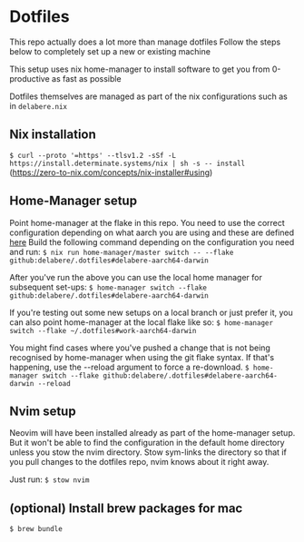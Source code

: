 # Dotfiles
This repo actually does a lot more than manage dotfiles
Follow the steps below to completely set up a new or existing machine

This setup uses nix home-manager to install software to get you from 0-productive as fast as possible

Dotfiles themselves are managed as part of the nix configurations such as in `delabere.nix`

## Nix installation
```$ curl --proto '=https' --tlsv1.2 -sSf -L https://install.determinate.systems/nix | sh -s -- install```
(https://zero-to-nix.com/concepts/nix-installer#using)

## Home-Manager setup
Point home-manager at the flake in this repo. You need to use the correct configuration depending on what aarch you are using and these are defined [here](https://github.com/delabere/.dotfiles/blob/89ff1dcf20294a49e08580f7b323e96d47173cec/flake.nix#L34-L37)
Build the following command depending on the configuration you need and run:
```$ nix run home-manager/master switch -- --flake github:delabere/.dotfiles#delabere-aarch64-darwin```

After you've run the above you can use the local home manager for subsequent set-ups:
```$ home-manager switch --flake github:delabere/.dotfiles#delabere-aarch64-darwin```

If you're testing out some new setups on a local branch or just prefer it, you can also point home-manager at the local
flake like so:
```$ home-manager switch --flake ~/.dotfiles#work-aarch64-darwin```

You might find cases where you've pushed a change that is not being recognised by home-manager when using the git flake syntax. If that's happening, use the --reload argument to force a re-download.
```$ home-manager switch --flake github:delabere/.dotfiles#delabere-aarch64-darwin --reload```

## Nvim setup
Neovim will have been installed already as part of the home-manager setup. But it won't be able to find the configuration in the default home directory unless you stow the nvim directory.
Stow sym-links the directory so that if you pull changes to the dotfiles repo, nvim knows about it right away.

Just run:
`$ stow nvim` 

## (optional) Install brew packages for mac
`$ brew bundle`
